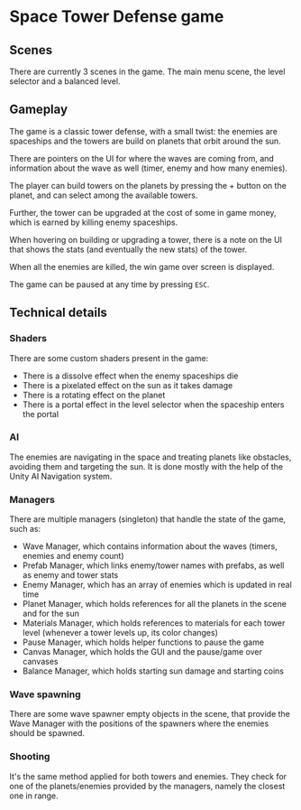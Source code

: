 # Space Tower Defense game

## Scenes
There are currently 3 scenes in the game. The main menu scene, the level selector and a balanced level.

## Gameplay
The game is a classic tower defense, with a small twist: the enemies are spaceships and the towers are build on planets that orbit around the sun.

There are pointers on the UI for where the waves are coming from, and information about the wave as well (timer, enemy and how many enemies).

The player can build towers on the planets by pressing the + button on the planet, and can select among the available towers.

Further, the tower can be upgraded at the cost of some in game money, which is earned by killing enemy spaceships.

When hovering on building or upgrading a tower, there is a note on the UI that shows the stats (and eventually the new stats) of the tower.

When all the enemies are killed, the win game over screen is displayed.

The game can be paused at any time by pressing `ESC`.

## Technical details

### Shaders

There are some custom shaders present in the game:
- There is a dissolve effect when the enemy spaceships die
- There is a pixelated effect on the sun as it takes damage
- There is a rotating effect on the planet
- There is a portal effect in the level selector when the spaceship enters the portal

### AI

The enemies are navigating in the space and treating planets like obstacles, avoiding them and targeting the sun. It is done mostly with the help of the Unity AI Navigation system.

### Managers

There are multiple managers (singleton) that handle the state of the game, such as:
- Wave Manager, which contains information about the waves (timers, enemies and enemy count)
- Prefab Manager, which links enemy/tower names with prefabs, as well as enemy and tower stats
- Enemy Manager, which has an array of enemies which is updated in real time
- Planet Manager, which holds references for all the planets in the scene and for the sun
- Materials Manager, which holds references to materials for each tower level (whenever a tower levels up, its color changes)
- Pause Manager, which holds helper functions to pause the game
- Canvas Manager, which holds the GUI and the pause/game over canvases
- Balance Manager, which holds starting sun damage and starting coins

### Wave spawning

There are some wave spawner empty objects in the scene, that provide the Wave Manager with the positions of the spawners where the enemies should be spawned.

### Shooting
It's the same method applied for both towers and enemies. They check for one of the planets/enemies provided by the managers, namely the closest one in range.